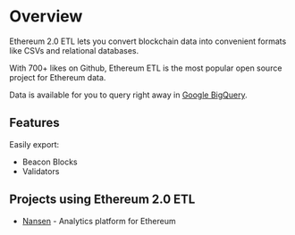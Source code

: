 # Overview

Ethereum 2.0 ETL lets you convert blockchain data into convenient formats like CSVs and relational databases.

With 700+ likes on Github, Ethereum ETL is the most popular open source project for Ethereum data.

Data is available for you to query right away in [Google BigQuery](https://console.cloud.google.com/bigquery?page=dataset&d=crypto_ethereum2&p=public-data-finance).

## Features

Easily export:

* Beacon Blocks
* Validators

## Projects using Ethereum 2.0 ETL

* [Nansen](https://nansen.ai/?ref=ethereum2etl) - Analytics platform for Ethereum
